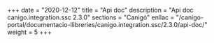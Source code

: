 +++
date        = "2020-12-12"
title       = "Api doc"
description = "Api doc canigo.integration.ssc 2.3.0"
sections    = "Canigó"
enllac		= "/canigo-portal/documentacio-llibreries/canigo.integration.ssc/2.3.0/api-doc/"
weight		= 5
+++
